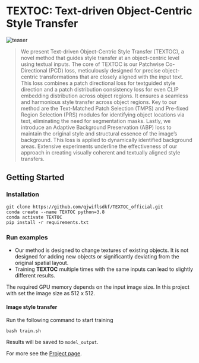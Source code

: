 # TEXTOC:  Text-driven Object-Centric Style Transfer
<!-- ## [<a href="https://text2live.github.io/" target="_blank">Project Page</a>] -->

![teaser](teaser_image.png)


[//]: # (### Abstract)
>We present Text-driven Object-Centric Style Transfer (TEXTOC), a novel method that guides style transfer at an object-centric level using textual inputs. The core of TEXTOC is our Patchwise Co-Directional (PCD) loss, meticulously designed for precise object-centric transformations that are closely aligned with the input text. This loss combines a patch directional loss for textguided style direction and a patch distribution consistency loss for even CLIP embedding distribution across object regions. It ensures a seamless and harmonious style transfer across object regions. Key to our method are the Text-Matched Patch Selection (TMPS) and Pre-fixed Region Selection (PRS) modules for identifying object locations via text, eliminating the need for segmentation masks. Lastly, we introduce an Adaptive Background Preservation (ABP) loss to maintain the original style and structural essence of the image’s background. This loss is applied to dynamically identified background areas. Extensive experiments underline the effectiveness of our approach in creating visually coherent and textually aligned style transfers.

## Getting Started
### Installation

```
git clone https://github.com/qjwiflsdkf/TEXTOC_official.git
conda create --name TEXTOC python=3.8
conda activate TEXTOC 
pip install -r requirements.txt
```

### Run examples 
* Our method is designed to change textures of existing objects. It is not designed for adding new objects or significantly deviating from the original spatial layout.
* Training **TEXTOC** multiple times with the same inputs can lead to slightly different results.

The required GPU memory depends on the input image size.
In this project with set the image size as 512 x 512.

#### Image style transfer
Run the following command to start training
```
bash train.sh
```
Results will be saved to `model_output`. 

For more see the [Project page](https://anonymous.4open.science/w/textoc-A721/).
